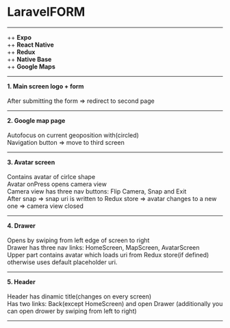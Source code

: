 # LaravelFORM

<hr>

++ <b>Expo</b></br>
++ <b>React Native</b></br>
++ <b>Redux</b></br>
++ <b>Native Base</b></br>
++ <b>Google Maps</b></br>
<hr>

<b>1. Main screen logo + form</b></br></br>
After submitting the form => redirect to second page
<hr>

<b>2. Google map page</b></br></br>
Autofocus on current geoposition with(circled)</br>
Navigation button => move to third screen
<hr>

<b>3. Avatar screen</b></br></br> 
Contains avatar of cirlce shape</br>
Avatar onPress opens camera view</br>
Camera view has three nav buttons: Flip Camera, Snap and Exit</br>
After snap => snap uri is written to Redux store => avatar changes to a new one => camera view closed
<hr>

<b>4. Drawer</b></br></br> 
Opens by swiping from left edge of screen to right</br>
Drawer has three nav links: HomeScreen, MapScreen, AvatarScreen</br>
Upper part contains avatar which loads uri from Redux store(if defined) otherwise uses default placeholder uri.
<hr>

<b>5. Header</b></br></br> 
Header has dinamic title(changes on every screen)</br>
Has two links: Back(except HomeScreen) and open Drawer (additionally you can open drower by swiping from left to right)
<hr>
